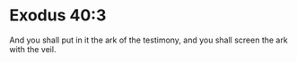 # Exodus 40:3

And you shall put in it the ark of the testimony, and you shall screen the ark with the veil.
